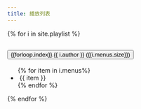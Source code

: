 ```yaml
---
title: 播放列表
---
```


<!-- 使用 <kbd>Ctrl</kbd>+<kbd>Alt</kbd>+<kbd>Del</kbd> 重启电脑 -->

<div class="accordion" id="accordionExample">
    {% for i in site.playlist %}
              <!-- <li><a class="about" href="{{ i.url }}">{{ i.text }}</a></li> -->
    <div class="accordion-item">
    <h2 class="accordion-header" id="headingThree-{{ forloop.index }}">
      <button class="accordion-button p-2 collapsed" type="button" data-bs-toggle="collapse" data-bs-target="#collapseThree-{{forloop.index}}" aria-expanded="false" aria-controls="collapseThree-{{forloop.index}}">
        {{forloop.index}}.{{ i.author }}&nbsp;({{i.menus.size}})
      </button>
    </h2>
    <div id="collapseThree-{{forloop.index}}" class="accordion-collapse collapse" aria-labelledby="headingThree-{{forloop.index}}" data-bs-parent="#accordionExample">
      <div class="accordion-body p-1">
        <ul class="list-group list-group-flush list-group-item-action">
            {% for item in i.menus%}
            <li class="list-group-item list-group-item-action p-1"><i class="fas fa-play-circle"></i>&nbsp;{{ item }}</li>
            {% endfor %}
        </ul>
      </div>
    </div>
  </div>
  {% endfor %}
</div>